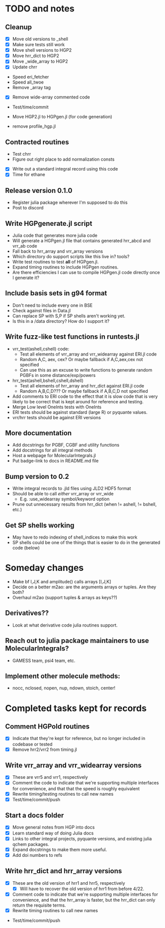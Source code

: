 # TODO and notes

## Cleanup
- [X] Move old versions to _shell
- [X] Make sure tests still work
- [X] Move shell versions to HGP2
- [X] Move hrr_dict to HGP2
- [X] Move _wide_array to HGP2
- [X] Update chrr
- Speed eri_fetcher
- Speed all_twoe
- Remove _array tag
- [X] Remove wide-array commented code
- Test/time/commit

- Move HGP2.jl to HGPgen.jl (for code generation)
- remove profile_hgp.jl

## Contracted routines
- Test chrr
- Figure out right place to add normalization consts
- [X] Write out a standard integral record using this code
- [X] Time for ethane

## Release version 0.1.0
- Register julia package wherever I'm supposed to do this
- Post to discord

## Write HGPgenerate.jl script
- Julia code that generates more julia code
- Will generate a HGPgen.jl file that contains generated hrr_abcd and vrr_ab code
- Fall back to hrr_array and vrr_array versions
- Which directory do support scripts like this live in? tools?
- Write test routines to test **all** of HGPgen.jl.
- Expand timing routines to include HGPgen routines.
- Are there efficiencies I can use to compile HGPgen.jl code directly
    once I generate it?

  
## Include basis sets in g94 format
- Don't need to include every one in BSE
- Check against files in Data.jl
- Can replace SP with S,P if SP shells aren't working yet.
- Is this in a /data directory? How do I support it?


## Write fuzz-like test functions in runtests.jl
- vrr_test(ashell,cshell) code:
    - Test all elements of vrr_array and vrr_widearray against ERI.jl code
    - Random A,C, aex, cex? Or maybe fallback if A,C,aex,cex not specified
    - Can use this as an excuse to write functions to generate random PGBFs
        in some distance/exp/powers
- hrr_test(ashell,bshell,cshell,dshell)
    - Test all elements of hrr_array and hrr_dict against ERI.jl code
    - Random A,B,C,D??? Or maybe fallback if A,B,C,D not specified
- Add comments to ERI code to the effect that it is slow code that is very
    likely to be correct that is kept around for reference and testing.
- Merge Low level OneInts tests with OneInts
- ERI tests should be against standard (large R) or pyquante values.
- vrr/hrr tests should be against ERI versions


## More documentation
- Add docstrings for PGBF, CGBF and utility functions
- Add docstrings for all integral methods
- Host a webpage for MolecularIntegrals.jl
- Put badge-link to docs in README.md file




## Bump version to 0.2
- Write integral records to .jld files using JLD2 HDF5 format
- Should be able to call *either* vrr_array or vrr_wide
    - E.g. :use_widearray symbol/keyword option
- Prune out unnecessary results from hrr_dict (when != ashell, != bshell, etc.)



## Get SP shells working
- May have to redo indexing of shell_indices to make this work
- SP shells could be one of the things that is easier to do in the 
    generated code (below)



# Someday changes
- Make bf I,J,K and amplitude() calls arrays [I,J,K]
- Decide on a better m2ao: are the arguments arrays or tuples. Are they both?
- Overhaul m2ao (support tuples & arrays as keys??)

## Derivatives??
- Look at what derivative code julia routines support.

## Reach out to julia package maintainers to use MolecularIntegrals?
- GAMESS team, psi4 team, etc.

## Implement other molecule methods:
- nocc, nclosed, nopen, nup, ndown, stoich, center!



# Completed tasks kept for records

## Comment HGPold routines
- [X] Indicate that they're kept for reference, but no longer
    included in codebase or tested
- [X] Remove hrr2/vrr2 from timing.jl

## Write vrr_array and vrr_widearray versions
- [X] These are vrr5 and vrr1, respectively
- [X] Comment the code to indicate that we're supporting multiple
      interfaces for convenience, and that that the speed is 
      roughly equivalent
- [X] Rewrite timing/testing routines to call new names
- [X] Test/time/commit/push

## Start a docs folder
- [X] Move general notes from HGP into docs
- [X] Learn standard way of doing Julia docs
- [X] Links to other integral projects, pyquante versions, and
    existing julia qchem packages.
- [X] Expand docstrings to make them more useful.
- [X] Add doi numbers to refs

## Write hrr_dict and hrr_array versions
- [X] These are the old version of hrr1 and hrr5, respectively
    - [X] Will have to recover the old version of hrr1 from before 4/22.
- [X] Comment code to indicate that we're supporting multiple
    interfaces for convenience, and that the hrr_array is
    faster, but the hrr_dict can only return the requisite
    terms.
- [X] Rewrite timing routines to call new names
- Test/time/commit/push
